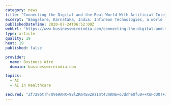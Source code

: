 ```yaml
---
category: news
title: "Connecting the Digital and the Real World With Artificial Intelligence"
excerpt: "Bangalore, Karnataka, India: Infineon Technologies, a world leader in semiconductors, deepens engagement with the startup community including startups from Germany and Singapore in the field of Artificial Intelligence (AI) with its latest AI Challenge ..."
publishedDateTime: 2020-07-24T06:52:00Z
webUrl: "https://www.businesswireindia.com/connecting-the-digital-and-the-real-world-with-artificial-intelligence-68864.html"
type: article
quality: 19
heat: 19
published: false

provider:
  name: Business Wire
  domain: businesswireindia.com

topics:
  - AI
  - AI in Healthcare

secured: "Zf729btTh/UVe9AHX+98lZKm4Sw2AzImt43mKN6+oJdnheOfu0++XnFdUOT+1Agbr2g0HLS9sODOBMSSWSxfyrM4oiJhzYcGtKbhCf50OqBPipeOU+c21ZpR0DEZN5qlRebFh5NouLhIR6W4MJdtDT/PbA2F3CQ68SlleGxkAH53c/GtRXtQm0NB7RepWsh8hqFoaIxkrFL0hzLdW1+YN0w397nnNa7k8xvUpsqpxIXzrzGXjHgko0QgJfdd/NlxWItuHugeOgLQ4+Tl22ScVPKiHJSDm2xQBGQMLc5VHZgJg38e92MUxeS7n0c0n3m0tzwcpukWnVLdgCIG66/mvQ==;ZJNZLiswnrn4wMpnM1CZSg=="
---
```


